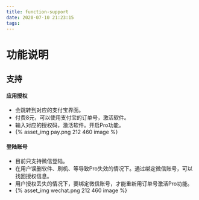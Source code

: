 ```yaml
---
title: function-support
date: 2020-07-10 21:23:15
tags:
---
```

# 功能说明
## 支持

#### 应用授权
* 会跳转到对应的支付宝界面。
* 付费8元，可以使用支付宝的订单号，激活软件。
* 输入对应的授权码，激活软件。开启Pro功能。
* {% asset_img pay.png 212 460 image %}


#### 登陆账号
* 目前只支持微信登陆。
* 在用户误删软件、刷机、等导致Pro失效的情况下。通过绑定微信账号，可以找回授权信息。
* 用户授权丢失的情况下，要绑定微信账号，才能重新用订单号激活Pro功能。
* {% asset_img wechat.png 212 460 image %}

